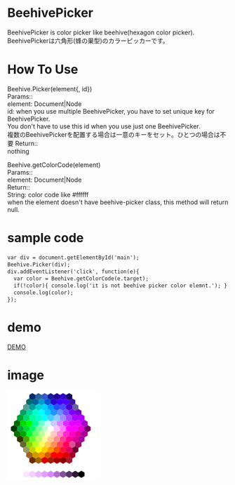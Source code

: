 # BeehivePicker  
BeehivePicker is color picker like beehive(hexagon color picker).  
BeehivePickerは六角形(蜂の巣型)のカラーピッカーです。  

# How To Use
Beehive.Picker(element{, id})  
Params::  
element: Document|Node  
id: when you use multiple BeehivePicker, you have to set unique key for BeehivePicker.   
    You don't have to use this id when you use just one BeehivePicker.    
    複数のBeehivePickerを配置する場合は一意のキーをセット。ひとつの場合は不要 
Return::  
  nothing

Beehive.getColorCode(element)  
Params::  
element: Document|Node  
Return::  
String: color code like #ffffff  
        when the element doesn't have beehive-picker class, this method will return null.  

# sample code  

    var div = document.getElementById('main');
    Beehive.Picker(div);
    div.addEventListener('click', function(e){
      var color = Beehive.getColorCode(e.target);
      if(!color){ console.log('it is not beehive picker color elemnt.'); }
      console.log(color);
    });

# demo

[DEMO](https://tebakane.github.io/BeehivePicker/sample.html)

# image

![sample image](https://github.com/tebakane/images_for_git/blob/master/images/beehive_picker_screen_shot.png)




